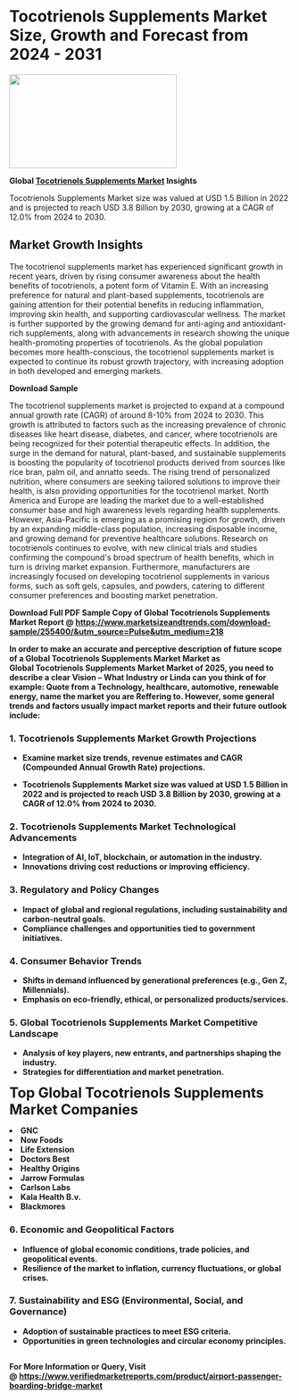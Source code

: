 <H1>Tocotrienols Supplements Market Size, Growth and Forecast from 2024 - 2031</H1><img class="aligncenter size-medium wp-image-584254" src="https://thirdeyenews.in/wp-content/uploads/2024/09/Global-Market-Research-300x168.jpeg" alt="" width="300" height="168" /><p><strong>Global&nbsp;<a href="https://www.marketsizeandtrends.com/download-sample/255400/&amp;utm_source=Pulse&amp;utm_medium=218">Tocotrienols Supplements Market</a> Insights</strong></p><p>Tocotrienols Supplements Market size was valued at USD 1.5 Billion in 2022 and is projected to reach USD 3.8 Billion by 2030, growing at a CAGR of 12.0% from 2024 to 2030.</p><p><h2>Market Growth Insights</h2> <p>The tocotrienol supplements market has experienced significant growth in recent years, driven by rising consumer awareness about the health benefits of tocotrienols, a potent form of Vitamin E. With an increasing preference for natural and plant-based supplements, tocotrienols are gaining attention for their potential benefits in reducing inflammation, improving skin health, and supporting cardiovascular wellness. The market is further supported by the growing demand for anti-aging and antioxidant-rich supplements, along with advancements in research showing the unique health-promoting properties of tocotrienols. As the global population becomes more health-conscious, the tocotrienol supplements market is expected to continue its robust growth trajectory, with increasing adoption in both developed and emerging markets.</p> <p><strong>Download Sample</strong></p> <p>The tocotrienol supplements market is projected to expand at a compound annual growth rate (CAGR) of around 8-10% from 2024 to 2030. This growth is attributed to factors such as the increasing prevalence of chronic diseases like heart disease, diabetes, and cancer, where tocotrienols are being recognized for their potential therapeutic effects. In addition, the surge in the demand for natural, plant-based, and sustainable supplements is boosting the popularity of tocotrienol products derived from sources like rice bran, palm oil, and annatto seeds. The rising trend of personalized nutrition, where consumers are seeking tailored solutions to improve their health, is also providing opportunities for the tocotrienol market. North America and Europe are leading the market due to a well-established consumer base and high awareness levels regarding health supplements. However, Asia-Pacific is emerging as a promising region for growth, driven by an expanding middle-class population, increasing disposable income, and growing demand for preventive healthcare solutions. Research on tocotrienols continues to evolve, with new clinical trials and studies confirming the compound's broad spectrum of health benefits, which in turn is driving market expansion. Furthermore, manufacturers are increasingly focused on developing tocotrienol supplements in various forms, such as soft gels, capsules, and powders, catering to different consumer preferences and boosting market penetration. <p><strong></p><p><span class=""><strong>Download Full PDF Sample Copy of Global Tocotrienols Supplements Market Report</strong> @ <a href="https://www.marketsizeandtrends.com/download-sample/255400/&amp;utm_source=Pulse&amp;utm_medium=218" target="_blank">https://www.marketsizeandtrends.com/download-sample/255400/&amp;utm_source=Pulse&amp;utm_medium=218</a></span></p><p>In order to make an accurate and perceptive description of future scope of a Global&nbsp;Tocotrienols Supplements Market Market as Global&nbsp;Tocotrienols Supplements Market Market of 2025, you need to describe a clear Vision &ndash; What Industry or Linda can you think of for example: Quote from a Technology, healthcare, automotive, renewable energy, name the market you are Reffering to. However, some general trends and factors usually impact market reports and their future outlook include:</p><h3>1.&nbsp;<strong>Tocotrienols Supplements Market Growth Projections</strong></h3><ul><li>Examine market size trends, revenue estimates and CAGR (Compounded Annual Growth Rate) projections.</li><li><p>Tocotrienols Supplements Market size was valued at USD 1.5 Billion in 2022 and is projected to reach USD 3.8 Billion by 2030, growing at a CAGR of 12.0% from 2024 to 2030.</p></li></ul><h3>2.&nbsp;<strong>Tocotrienols Supplements Market Technological Advancements</strong></h3><ul><li>Integration of AI, IoT, blockchain, or automation in the industry.</li><li>Innovations driving cost reductions or improving efficiency.</li></ul><h3>3.&nbsp;<strong>Regulatory and Policy Changes</strong></h3><ul><li>Impact of global and regional regulations, including sustainability and carbon-neutral goals.</li><li>Compliance challenges and opportunities tied to government initiatives.</li></ul><h3>4.&nbsp;<strong>Consumer Behavior Trends</strong></h3><ul><li>Shifts in demand influenced by generational preferences (e.g., Gen Z, Millennials).</li><li>Emphasis on eco-friendly, ethical, or personalized products/services.</li></ul><h3>5.&nbsp;<strong>Global Tocotrienols Supplements Market Competitive Landscape</strong></h3><ul><li>Analysis of key players, new entrants, and partnerships shaping the industry.</li><li>Strategies for differentiation and market penetration.</li></ul><p data-pm-slice="1 1 []"><span style="color: inherit; font-family: inherit; font-size: 25px;">Top Global Tocotrienols Supplements Market Companies</span></p><div class="" data-test-id=""><p><li>GNC</li><li> Now Foods</li><li> Life Extension</li><li> Doctors Best</li><li> Healthy Origins</li><li> Jarrow Formulas</li><li> Carlson Labs</li><li> Kala Health B.v.</li><li> Blackmores</li></p></div><h3>6.&nbsp;<strong>Economic and Geopolitical Factors</strong></h3><ul><li>Influence of global economic conditions, trade policies, and geopolitical events.</li><li>Resilience of the market to inflation, currency fluctuations, or global crises.</li></ul><h3>7.&nbsp;<strong>Sustainability and ESG (Environmental, Social, and Governance)</strong></h3><ul><li>Adoption of sustainable practices to meet ESG criteria.</li><li>Opportunities in green technologies and circular economy principles.</li></ul><h2><strong style="font-size: 14px;">For More Information or Query, Visit @&nbsp;</strong><a style="background-color: #ffffff; font-size: 14px;" href="https://www.marketsizeandtrends.com/report/tocotrienols-supplements-market/" target="_blank">https://www.verifiedmarketreports.com/product/airport-passenger-boarding-bridge-market</a></h2>
